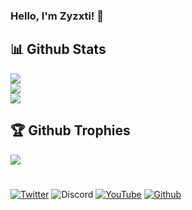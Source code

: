### Hello, I'm Zyzxti! 👋

## 📊 Github Stats
![](https://github-readme-stats.vercel.app/api?username=zyzxti123&theme=transparent&hide_border=false&include_all_commits=true&count_private=true)<br/>
![](https://nirzak-streak-stats.vercel.app/?user=zyzxti123&theme=transparent&hide_border=false)<br/>
![](https://github-readme-stats.vercel.app/api/top-langs/?username=zyzxti123&theme=transparent&hide_border=false&include_all_commits=true&count_private=true&layout=compact)

## 🏆 Github Trophies
![](https://github-profile-trophy.vercel.app/?username=zyzxti123&theme=transparent&no-frame=false&no-bg=false&margin-w=4)

# 

[![Twitter](https://img.shields.io/badge/Twitter-zyzxti-blue)](https://x.com/_zyzxti) 
![Discord](https://img.shields.io/badge/Discord-zyzxti-blue)
[![YouTube](https://img.shields.io/badge/Youtube-ZWare-blue)](https://www.youtube.com/@zyzxti-c4y) 
[![Github](https://komarev.com/ghpvc/?username=zyzxti123)](https://github.com/zyzxti123)
